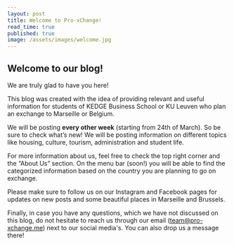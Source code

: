 ```yaml
---
layout: post
title: Welcome to Pro-xChange!
read_time: true
published: true
image: /assets/images/welcome.jpg
---
```

## Welcome to our blog!

We are truly glad to have you here!

This blog was created with the idea of providing relevant and useful information for students of KEDGE Business School or KU Leuven who plan an exchange to Marseille or Belgium.

We will be posting **every other week** (starting from 24th of March). So be sure to check what’s new! We will be posting information on different topics like housing, culture, tourism, administration and student life.

For more information about us, feel free to check the top right corner and the “About Us” section. On the menu bar (soon!) you will be able to find the categorized information based on the country you are planning to go on exchange.

Please make sure to follow us on our Instagram and Facebook pages for updates on new posts and some beautiful places in Marseille and Brussels.

Finally, in case you have any questions, which we have not discussed on this blog, do not hesitate to reach us through our email (team@pro-xchange.me) next to our social media's. You can also drop us a message there!

